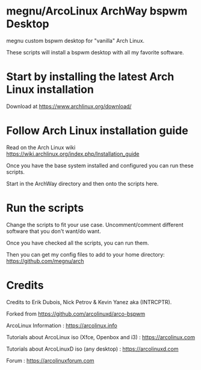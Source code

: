 # megnu/ArcoLinux ArchWay bspwm Desktop

megnu custom bspwm desktop for "vanilla" Arch Linux.

These scripts will install a bspwm desktop with all my favorite software.

# Start by installing the latest Arch Linux installation

Download at https://www.archlinux.org/download/

# Follow Arch Linux installation guide

Read on the Arch Linux wiki https://wiki.archlinux.org/index.php/Installation_guide

Once you have the base system installed and configured you can run these scripts.

Start in the ArchWay directory and then onto the scripts here.

# Run the scripts

Change the scripts to fit your use case. Uncomment/comment different software that you don't want/do want.

Once you have checked all the scripts, you can run them.

Then you can get my config files to add to your home directory: https://github.com/megnu/arch

# Credits

Credits to Erik Dubois, Nick Petrov & Kevin Yanez aka (INTRCPTR).

Forked from https://github.com/arcolinuxd/arco-bspwm

ArcoLinux Information : https://arcolinux.info

Tutorials about ArcoLinux iso (Xfce, Openbox and i3) : https://arcolinux.com

Tutorials about ArcoLinuxD iso (any desktop) : https://arcolinuxd.com

Forum : https://arcolinuxforum.com
